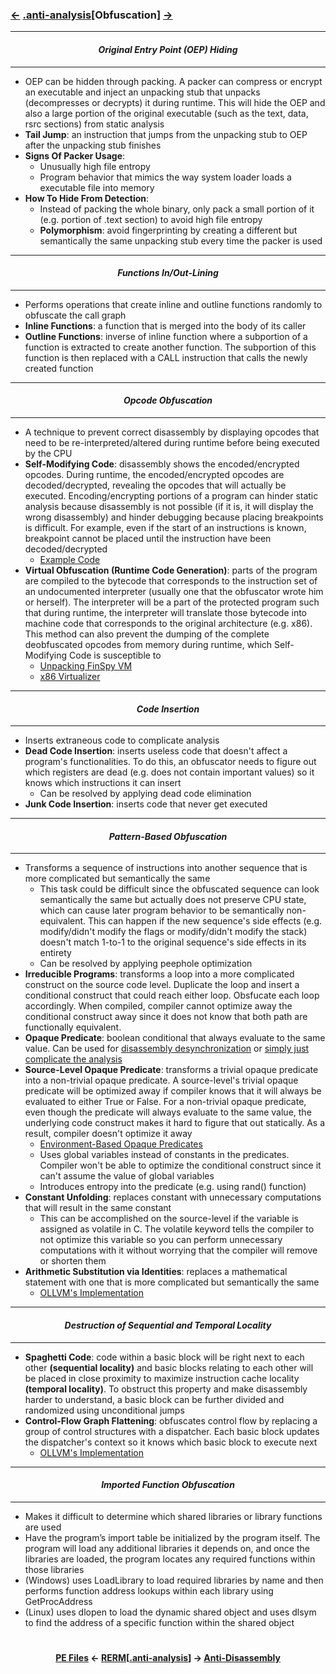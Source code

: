 ### <a href="/contents/file-formats/PE_Files.md"><-</a> [.anti-analysis](anti-analysis.md)[__Obfuscation__] <a href="Anti-Disassembly.md">-></a>

---
#### *<p align='center'> Original Entry Point (OEP) Hiding </p>*
---
* OEP can be hidden through packing. A packer can compress or encrypt an executable and inject an unpacking stub that unpacks (decompresses or decrypts) it during runtime. This will hide the OEP and also a large portion of the original executable (such as the text, data, rsrc sections) from static analysis
* __Tail Jump__: an instruction that jumps from the unpacking stub to OEP after the unpacking stub finishes
* __Signs Of Packer Usage__:
  * Unusually high file entropy
  * Program behavior that mimics the way system loader loads a executable file into memory
* __How To Hide From Detection__:
  * Instead of packing the whole binary, only pack a small portion of it (e.g. portion of .text section) to avoid high file entropy
  * __Polymorphism__: avoid fingerprinting by creating a different but semantically the same unpacking stub every time the packer is used

---
#### *<p align='center'> Functions In/Out-Lining </p>*
---
* Performs operations that create inline and outline functions randomly to obfuscate the call graph
* __Inline Functions__: a function that is merged into the body of its caller
* __Outline Functions__: inverse of inline function where a subportion of a function is extracted to create another function. The subportion of this function is then replaced with a CALL instruction that calls the newly created function

---
#### *<p align='center'> Opcode Obfuscation </p>*
---
* A technique to prevent correct disassembly by displaying opcodes that need to be re-interpreted/altered during runtime before being executed by the CPU
* __Self-Modifying Code__: disassembly shows the encoded/encrypted opcodes. During runtime, the encoded/encrypted opcodes are decoded/decrypted, revealing the opcodes that will actually be executed. Encoding/encrypting portions of a program can hinder static analysis because disassembly is not possible (if it is, it will display the wrong disassembly) and hinder debugging because placing breakpoints is difficult. For example, even if the start of an instructions is known, breakpoint cannot be placed until the instruction have been decoded/decrypted
  * [Example Code](https://github.com/yellowbyte/analysis-of-anti-analysis/blob/master/research/hiding_call_to_ptrace/hiding_call_to_ptrace.md#self-modifying-code)
* __Virtual Obfuscation (Runtime Code Generation)__: parts of the program are compiled to the bytecode that corresponds to the instruction set of an undocumented interpreter (usually one that the obfuscator wrote him or herself). The interpreter will be a part of the protected program such that during runtime, the interpreter will translate those bytecode into machine code that corresponds to the original architecture (e.g. x86). This method can also prevent the dumping of the complete deobfuscated opcodes from memory during runtime, which Self-Modifying Code is susceptible to
  * [Unpacking FinSpy VM](http://www.msreverseengineering.com/blog/2018/1/23/a-walk-through-tutorial-with-code-on-statically-unpacking-the-finspy-vm-part-one-x86-deobfuscation)
  * [x86 Virtualizer](http://jeremywildsmith.com/?blog%2Fx86devirt)

---
#### *<p align='center'> Code Insertion </p>*
---
* Inserts extraneous code to complicate analysis
* __Dead Code Insertion__: inserts useless code that doesn't affect a program's functionalities. To do this, an obfuscator needs to figure out which registers are dead (e.g. does not contain important values) so it knows which instructions it can insert
  * Can be resolved by applying dead code elimination
* __Junk Code Insertion__: inserts code that never get executed

---
#### *<p align='center'> Pattern-Based Obfuscation </p>*
---
* Transforms a sequence of instructions into another sequence that is more complicated but semantically the same
  * This task could be difficult since the obfuscated sequence can look semantically the same but actually does not preserve CPU state, which can cause later program behavior to be semantically non-equivalent. This can happen if the new sequence's side effects (e.g. modify/didn't modify the flags or modify/didn't modify the stack) doesn't match 1-to-1 to the original sequence's side effects in its entirety
  * Can be resolved by applying peephole optimization
* __Irreducible Programs__: transforms a loop into a more complicated construct on the source code level. Duplicate the loop and insert a conditional construct that could reach either loop. Obsfucate each loop accordingly. When compiled, compiler cannot optimize away the conditional construct away since it does not know that both path are functionally equivalent.
* __Opaque Predicate__: boolean conditional that always evaluate to the same value. Can be used for [disassembly desynchronization](https://github.com/yellowbyte/reverse-engineering-reference-manual/blob/master/contents/anti-analysis/Anti-Disassembly.md#-disassembly-desynchronization-) or [simply just complicate the analysis](https://github.com/obfuscator-llvm/obfuscator/wiki/Bogus-Control-Flow)
* __Source-Level Opaque Predicate__: transforms a trivial opaque predicate into a non-trivial opaque predicate. A source-level's trivial opaque predicate will be optimized away if compiler knows that it will always be evaluated to either True or False. For a non-trivial opaque predicate, even though the predicate will always evaluate to the same value, the underlying code construct makes it hard to figure that out statically. As a result, compiler doesn't optimize it away
  * [Environment-Based Opaque Predicates](https://reverseengineering.stackexchange.com/questions/2340/how-to-design-opaque-predicates)
  * Uses global variables instead of constants in the predicates. Compiler won't be able to optimize the conditional construct since it can't assume the value of global variables
  * Introduces entropy into the predicate (e.g. using rand() function)
* __Constant Unfolding__: replaces constant with unnecessary computations that will result in the same constant
  * This can be accomplished on the source-level if the variable is assigned as volatile in C. The volatile keyword tells the compiler to not optimize this variable so you can perform unnecessary computations with it without worrying that the compiler will remove or shorten them
* __Arithmetic Substitution via Identities__: replaces a mathematical statement with one that is more complicated but semantically the same
  * [OLLVM's Implementation](https://github.com/obfuscator-llvm/obfuscator/wiki/Instructions-Substitution)

---
#### *<p align='center'> Destruction of Sequential and Temporal Locality </p>*
---
* __Spaghetti Code__: code within a basic block will be right next to each other __(sequential locality)__ and basic blocks relating to each other will be placed in close proximity to maximize instruction cache locality __(temporal locality)__. To obstruct this property and make disassembly harder to understand, a basic block can be further divided and randomized using unconditional jumps
* __Control-Flow Graph Flattening__: obfuscates control flow by replacing a group of control structures with a dispatcher. Each basic block updates the dispatcher's context so it knows which basic block to execute next
  * [OLLVM's Implementation](https://github.com/obfuscator-llvm/obfuscator/wiki/Control-Flow-Flattening)

---
#### *<p align='center'> Imported Function Obfuscation </p>*
---
* Makes it difficult to determine which shared libraries or library functions are used
* Have the program’s import table be initialized by the program itself. The program will load any additional libraries it depends on, and once the libraries are loaded, the program locates any required functions within those libraries
* (Windows) uses LoadLibrary to load required libraries by name and then performs function address lookups within each library using GetProcAddress
* (Linux) uses dlopen to load the dynamic shared object and uses dlsym to find the address of a specific function within the shared object

#
<strong><p align='center'><a href="/contents/file-formats/PE_Files.md">PE Files</a> <- <a href="/README.md#-reverse-engineering-reference-manual-beta-">RERM</a>[<a href="anti-analysis.md">.anti-analysis</a>] -> <a href="Anti-Disassembly.md">Anti-Disassembly</a></p></strong>
